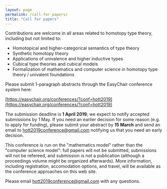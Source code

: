 ```yaml
---
layout: page
permalink: /call-for-papers/
title: "Call for papers"
---
```


Contributions are welcome in all areas related to homotopy type
theory, including but not limited to:

* Homotopical and higher-categorical semantics of type theory
* Synthetic homotopy theory
* Applications of univalence and higher inductive types
* Cubical type theories and cubical models
* Formalization of mathematics and computer science in homotopy type theory / univalent foundations

Please submit 1-paragraph abstracts through the EasyChair
conference system here:

[https://easychair.org/conferences/?conf=hott2019](https://easychair.org/conferences/?conf=hott2019)

The submission deadline is **1 April 2019**; we expect to notify accepted
submissions by 1 May.  If you need an earlier decision for some reason
(e.g. to apply for funding), please submit your abstract by **15 March**
and send an email to [hott2019conference@gmail.com](mailto:hott2019conference@gmail.com)
notifying us that you need an early decision.

This conference is run on the "mathematics model" rather than the
"computer science model": full papers will not be submitted,
submissions will not be refereed, and submission is not a publication
(although a proceedings volume might be organized afterwards).  More
information, including registration, accomodation options, and travel,
will be available as the conference approaches on this web site.

Please email [hott2019conference@gmail.com](mailto:hott2019conference@gmail.com) with any questions.

